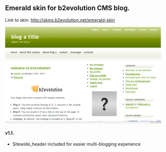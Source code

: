 ## Emerald skin for b2evolution CMS blog.

Link to skin: http://skins.b2evolution.net/emerald-skin

<img src="skinshot.png"/>

#### v1.1.

- Sitewide_header included for easier multi-blogging experience
